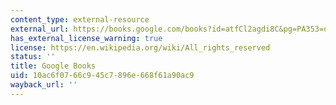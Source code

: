 ```yaml
---
content_type: external-resource
external_url: https://books.google.com/books?id=atfCl2agdi8C&pg=PA353=onepage#v=onepage&q&f=false
has_external_license_warning: true
license: https://en.wikipedia.org/wiki/All_rights_reserved
status: ''
title: Google Books
uid: 10ac6f07-66c9-45c7-896e-668f61a90ac9
wayback_url: ''
---
```

